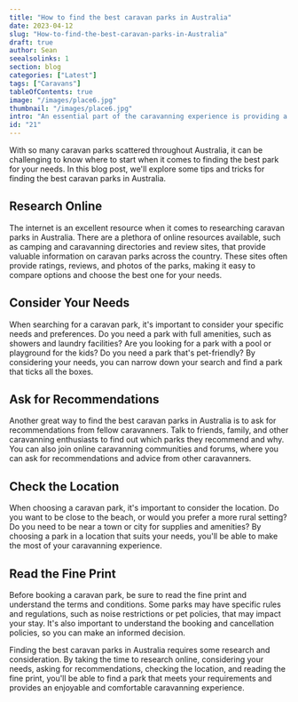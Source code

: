 ```yaml
---
title: "How to find the best caravan parks in Australia"
date: 2023-04-12
slug: "How-to-find-the-best-caravan-parks-in-Australia"
draft: true
author: Sean
seealsolinks: 1
section: blog
categories: ["Latest"]
tags: ["Caravans"]
tableOfContents: true
image: "/images/place6.jpg"
thumbnail: "/images/place6.jpg"
intro: "An essential part of the caravanning experience is providing a safe and comfortable place to park your caravan, as well as access to essential facilities and amenities."
id: "21"
---
```


With so many caravan parks scattered throughout Australia, it can be challenging to know where to start when it comes to finding the best park for your needs. In this blog post, we'll explore some tips and tricks for finding the best caravan parks in Australia.

## Research Online

The internet is an excellent resource when it comes to researching caravan parks in Australia. There are a plethora of online resources available, such as camping and caravanning directories and review sites, that provide valuable information on caravan parks across the country. These sites often provide ratings, reviews, and photos of the parks, making it easy to compare options and choose the best one for your needs.

## Consider Your Needs

When searching for a caravan park, it's important to consider your specific needs and preferences. Do you need a park with full amenities, such as showers and laundry facilities? Are you looking for a park with a pool or playground for the kids? Do you need a park that's pet-friendly? By considering your needs, you can narrow down your search and find a park that ticks all the boxes.

## Ask for Recommendations

Another great way to find the best caravan parks in Australia is to ask for recommendations from fellow caravanners. Talk to friends, family, and other caravanning enthusiasts to find out which parks they recommend and why. You can also join online caravanning communities and forums, where you can ask for recommendations and advice from other caravanners.

## Check the Location

When choosing a caravan park, it's important to consider the location. Do you want to be close to the beach, or would you prefer a more rural setting? Do you need to be near a town or city for supplies and amenities? By choosing a park in a location that suits your needs, you'll be able to make the most of your caravanning experience.

## Read the Fine Print

Before booking a caravan park, be sure to read the fine print and understand the terms and conditions. Some parks may have specific rules and regulations, such as noise restrictions or pet policies, that may impact your stay. It's also important to understand the booking and cancellation policies, so you can make an informed decision.

Finding the best caravan parks in Australia requires some research and consideration. By taking the time to research online, considering your needs, asking for recommendations, checking the location, and reading the fine print, you'll be able to find a park that meets your requirements and provides an enjoyable and comfortable caravanning experience.
